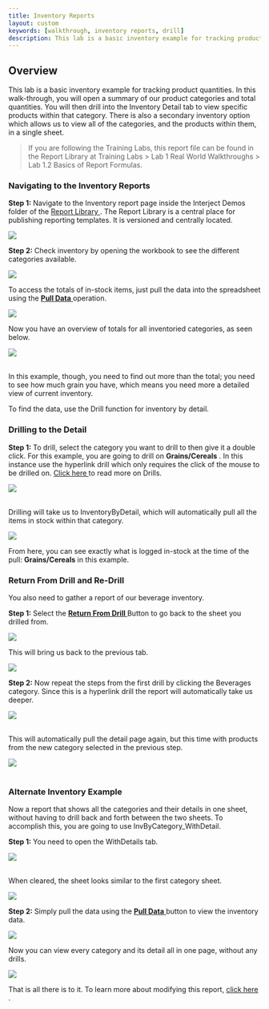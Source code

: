 ```yaml
---
title: Inventory Reports
layout: custom
keywords: [walkthrough, inventory reports, drill]
description: This lab is a basic inventory example for tracking product quantities. In this walk-through, you will open a summary of our product categories and total quantities. You will then drill into the Inventory Detail tab to view specific products within that category
---
```


##  **Overview** 

This lab is a basic inventory example for tracking product quantities. In this walk-through, you will open a summary of our product categories and total quantities. You will then drill into the Inventory Detail tab to view specific products within that category. There is also a secondary inventory option which allows us to view all of the categories, and the products within them, in a single sheet. 

<blockquote class=lab_info>
  If you are following the Training Labs, this report file can be found in the Report Library at Training Labs > Lab 1 Real World Walkthroughs > Lab 1.2 Basics of Report Formulas.
</blockquote>

###  Navigating to the Inventory Reports 

**Step 1:** Navigate to the Inventory report page inside the Interject Demos folder of the  [ Report Library ](/wAbout/Report-Library-Basics.html) . The Report Library is a central place for publishing reporting templates. It is versioned and centrally located. 

![](/images/Inventory/image2017-6-27_17-6-52.png)

**Step 2:** Check inventory by opening the workbook to see the different categories available. 

![](/images/Inventory/02.png)
<br>

To access the totals of in-stock items, just pull the data into the spreadsheet using the [ **Pull Data** ](/wGetStarted/INTERJECT-Ribbon-Menu-Items.html) operation. 

![](/images/Inventory/image2017-6-12_17-32-49.png)

Now you have an overview of totals for all inventoried categories, as seen below. 

![](/images/Inventory/04.png)   
<br>

In this example, though, you need to find out more than the total; you need to see how much grain you have, which means you need more a detailed view of current inventory. 

To find the data, use the Drill function for inventory by detail. 

###  Drilling to the Detail 

**Step 1:** To drill, select the category you want to drill to then give it a double click. For this example, you are going to drill on **Grains/Cereals** . In this instance use the hyperlink drill which only requires the click of the mouse to be drilled on. [ Click here ](/wGetStarted/Drilling-Between-Reports.html) to read more on Drills. 

![](/images/Inventory/2.01-drilling-drill-on-grains-and-cereals.gif)   
<br>

Drilling will take us to InventoryByDetail, which will automatically pull all the items in stock within that category. 

![](/images/Inventory/06.png)
<br>

From here, you can see exactly what is logged in-stock at the time of the pull: **Grains/Cereals** in this example. 

###  Return From Drill and Re-Drill 

You also need to gather a report of our beverage inventory. 

**Step 1:** Select the [ **Return From Drill** ](/wGetStarted/INTERJECT-Ribbon-Menu-Items.html#return-from-drill) Button to go back to the sheet you drilled from.   

![](/images/Inventory/07.png)
<br>

This will bring us back to the previous tab. 

![](/images/Inventory/08.png)
<br>

**Step 2:** Now repeat the steps from the first drill by clicking the Beverages category. Since this is a hyperlink drill the report will automatically take us deeper. 

![](/images/Inventory/3.02-return-from-drill-drill-on-beverages.gif)   
<br>

This will automatically pull the detail page again, but this time with products from the new category selected in the previous step. 

![](/images/Inventory/image2017-8-14_7-54-29.png)   
<br>

###  Alternate Inventory Example 

Now a report that shows all the categories and their details in one sheet, without having to drill back and forth between the two sheets. To accomplish this, you are going to use InvByCategory_WithDetail. 

**Step 1:** You need to open the WithDetails tab. 

![](/images/Inventory/11.png)   
<br>

When cleared, the sheet looks similar to the first category sheet. 

![](/images/Inventory/image2017-6-9_14-21-7.png)
<br>

**Step 2:** Simply pull the data using the [ **Pull Data** ](/wGetStarted/INTERJECT-Ribbon-Menu-Items.html) button to view the inventory data. 

![](/images/Inventory/image2017-6-9_14-22-56.png)
<br>

Now you can view every category and its detail all in one page, without any drills. 

![](/images/Inventory/14.png)
<br>

That is all there is to it. To learn more about modifying this report, [ click here ](/wGetStarted/L-Modify-InventoryReport.html). 


  

